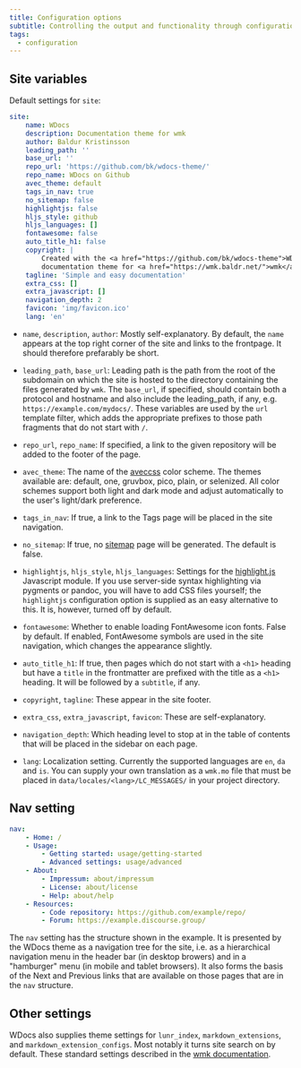 ```yaml
---
title: Configuration options
subtitle: Controlling the output and functionality through configuration settings
tags:
  - configuration
---
```


## Site variables

Default settings for `site`:

```yaml
site:
    name: WDocs
    description: Documentation theme for wmk
    author: Baldur Kristinsson
    leading_path: ''
    base_url: ''
    repo_url: 'https://github.com/bk/wdocs-theme/'
    repo_name: WDocs on Github
    avec_theme: default
    tags_in_nav: true
    no_sitemap: false
    highlightjs: false
    hljs_style: github
    hljs_languages: []
    fontawesome: false
    auto_title_h1: false
    copyright: |
        Created with the <a href="https://github.com/bk/wdocs-theme">WDocs</a>
        documentation theme for <a href="https://wmk.baldr.net/">wmk</a>.
    tagline: 'Simple and easy documentation'
    extra_css: []
    extra_javascript: []
    navigation_depth: 2
    favicon: 'img/favicon.ico'
    lang: 'en'
```

- `name`, `description`, `author`: Mostly self-explanatory. By default, the `name` appears at the top right corner of the site and links to the frontpage. It should therefore prefarably be short.

- `leading_path`, `base_url`: Leading path is the path from the root of the subdomain on which the site is hosted to the directory containing the files generated by `wmk`. The `base_url`, if specified, should contain both a protocol and hostname and also include the leading_path, if any, e.g. `https://example.com/mydocs/`. These variables are used by the `url` template filter, which adds the appropriate prefixes to those path fragments that do not start with `/`.

- `repo_url`, `repo_name`: If specified, a link to the given repository will be added to the footer of the page.

- `avec_theme`: The name of the [aveccss](https://github.com/bk/aveccss) color scheme. The themes available are: default, one, gruvbox, pico, plain, or selenized. All color schemes support both light and dark mode and adjust automatically to the user's light/dark preference.

- `tags_in_nav`: If true, a link to the Tags page will be placed in the site navigation. 

- `no_sitemap`: If true, no [sitemap](/sitemap/) page will be generated. The default is false.

- `highlightjs`, `hljs_style`, `hljs_languages`: Settings for the [highlight.js](https://highlight.js/) Javascript module. If you use server-side syntax highlighting via pygments or pandoc, you will have to add CSS files yourself; the `highlightjs` configuration option is supplied as an easy alternative to this. It is, however, turned off by default.

- `fontawesome`: Whether to enable loading FontAwesome icon fonts. False by default. If enabled, FontAwesome symbols are used in the site navigation, which changes the appearance slightly.

- `auto_title_h1`: If true, then pages which do not start with a `<h1>` heading but have a `title` in the frontmatter are prefixed with the title as a `<h1>` heading. It will be followed by a `subtitle`, if any.

- `copyright`, `tagline`: These appear in the site footer.

- `extra_css`, `extra_javascript`, `favicon`: These are self-explanatory.

- `navigation_depth`: Which heading level to stop at in the table of contents that will be placed in the sidebar on each page.

- `lang`: Localization setting. Currently the supported languages are `en`, `da` and `is`. You can supply your own translation as a `wmk.mo` file that must be placed in `data/locales/<lang>/LC_MESSAGES/` in your project directory.

## Nav setting

```yaml
nav:
    - Home: /
    - Usage:
        - Getting started: usage/getting-started
        - Advanced settings: usage/advanced
    - About:
        - Impressum: about/impressum
        - License: about/license
        - Help: about/help
    - Resources:
        - Code repository: https://github.com/example/repo/
        - Forum: https://example.discourse.group/
```

The `nav` setting has the structure shown in the example. It is presented by the WDocs theme as a navigation tree for the site, i.e. as a hierarchical navigation menu in the header bar (in desktop browers) and in a "hamburger" menu (in mobile and tablet browsers). It also forms the basis of the Next and Previous links that are available on those pages that are in the `nav` structure.

## Other settings

WDocs also supplies theme settings for `lunr_index`, `markdown_extensions`, and `markdown_extension_configs`. Most notably it turns site search on by default. These standard settings described in the [wmk documentation](https://wmk.baldr.net/).
